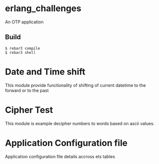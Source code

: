 erlang_challenges
=================

An OTP application

Build
-----

    $ rebar3 compile
    $ rebar3 shell

Date and Time shift
===================

This module provide functionality of shifting of current datetime to the forward or to the past

Cipher Test
===========

This module is example decipher numbers to words based on ascii values.

Application Configuration file
==============================

Application configuration file details accross ets tables
